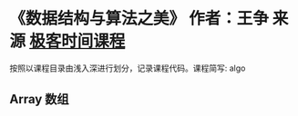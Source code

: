 # 《数据结构与算法之美》 作者：王争 来源 [极客时间课程](https://time.geekbang.org/column/intro/100017301) 
按照以课程目录由浅入深进行划分，记录课程代码。课程简写: algo
## Array 数组